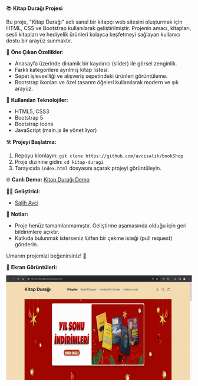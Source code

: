 📚 **Kitap Durağı Projesi**

Bu proje, "Kitap Durağı" adlı sanal bir kitapçı web sitesini oluşturmak için HTML, CSS ve Bootstrap kullanılarak geliştirilmiştir. Projenin amacı, kitapları, sesli kitapları ve hediyelik ürünleri kolayca keşfetmeyi sağlayan kullanıcı dostu bir arayüz sunmaktır.

🎨 **Öne Çıkan Özellikler:**
- Anasayfa üzerinde dinamik bir kaydırıcı (slider) ile görsel zenginlik.
- Farklı kategorilere ayrılmış kitap listesi.
- Sepet işlevselliği ve alışveriş sepetindeki ürünleri görüntüleme.
- Bootstrap ikonları ve özel tasarım öğeleri kullanılarak modern ve şık arayüz.

🚀 **Kullanılan Teknolojiler:**
- HTML5, CSS3
- Bootstrap 5
- Bootstrap Icons
- JavaScript (main.js ile yönetiliyor)




🛠️ **Projeyi Başlatma:**
1. Repoyu klonlayın: `git clone https://github.com/avcisalih/bookShop`
2. Proje dizinine gidin: `cd kitap-duragi`
3. Tarayıcıda `index.html` dosyasını açarak projeyi görüntüleyin.

🌐 **Canlı Demo:**
[Kitap Durağı Demo](https://github.com/avcisalih/bookShop)

👩‍💻 **Geliştirici:**
- [Salih Avci](https://github.com/avcisalih)

📝 **Notlar:**
- Proje henüz tamamlanmamıştır. Geliştirme aşamasında olduğu için geri bildirimlere açıktır.
- Katkıda bulunmak isterseniz lütfen bir çekme isteği (pull request) gönderin.

Umarım projemizi beğenirsiniz! 🚀



📸 **Ekran Görüntüleri:**

![](book.gif)